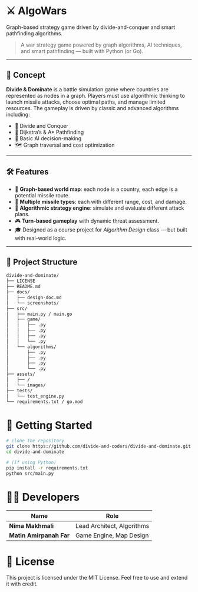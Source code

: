 # ⚔️ AlgoWars
Graph-based strategy game driven by divide-and-conquer and smart pathfinding algorithms.


> A war strategy game powered by graph algorithms, AI techniques, and smart pathfinding — built with Python (or Go).

---

## 🎯 Concept

**Divide & Dominate** is a battle simulation game where countries are represented as nodes in a graph. Players must use algorithmic thinking to launch missile attacks, choose optimal paths, and manage limited resources. The gameplay is driven by classic and advanced algorithms including:

- 🔁 Divide and Conquer
- 📍 Dijkstra’s & A* Pathfinding
- 🧠 Basic AI decision-making
- 🗺️ Graph traversal and cost optimization

---

## 🛠️ Features

- 📌 **Graph-based world map**: each node is a country, each edge is a potential missile route.
- 🚀 **Multiple missile types**: each with different range, cost, and damage.
- 🧠 **Algorithmic strategy engine**: simulate and evaluate different attack plans.
- 🎮 **Turn-based gameplay** with dynamic threat assessment.
- 🎓 Designed as a course project for *Algorithm Design* class — but built with real-world logic.

---

## 📁 Project Structure

```bash
divide-and-dominate/
├── LICENSE
├── README.md
├── docs/
│   ├── design-doc.md
│   └── screenshots/
├── src/
│   ├── main.py / main.go
│   ├── game/
│   │   ├── .py
│   │   ├── .py
│   │   ├── .py
│   │   └── .py
│   └── algorithms/
│       ├── .py
│       ├── .py
│       ├── .py
│       └── .py
├── assets/
│   ├── /
│   └── images/
├── tests/
│   └── test_engine.py
└── requirements.txt / go.mod

```

# 🚀 Getting Started
```bash
# clone the repository
git clone https://github.com/divide-and-coders/divide-and-dominate.git
cd divide-and-dominate

# (If using Python)
pip install -r requirements.txt
python src/main.py

```
# 👨‍💻 Developers

| Name                    | Role                       |
| ----------------------- | -------------------------- |
| **Nima Makhmali**       | Lead Architect, Algorithms |
| **Matin Amirpanah Far** | Game Engine, Map Design    |

# 📄 License

This project is licensed under the MIT License.
Feel free to use and extend it with credit.
